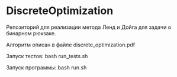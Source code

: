 # DiscreteOptimization

Репозиторий для реализации метода Ленд и Дойга для задачи о бинарном рюкзаке.

Алгоритм описан в файле discrete_optimization.pdf

Запуск тестов: bash run_tests.sh

Запуск программы: bash run.sh
